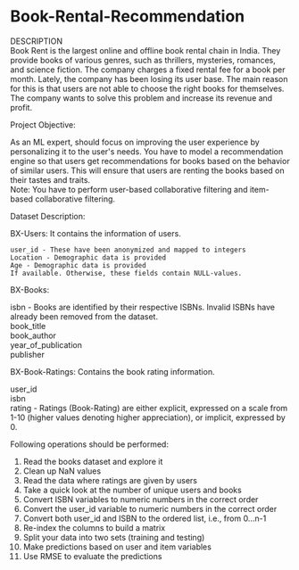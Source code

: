 # Book-Rental-Recommendation
DESCRIPTION  
Book Rent is the largest online and offline book rental chain in India. They provide books of various genres, such as thrillers, mysteries, romances, and science fiction. The company charges a fixed rental fee for a book per month. Lately, the company has been losing its user base. The main reason for this is that users are not able to choose the right books for themselves. The company wants to solve this problem and increase its revenue and profit.  

Project Objective:  

As an ML expert, should focus on improving the user experience by personalizing it to the user's needs. You have to model a recommendation engine so that users get recommendations for books based on the behavior of similar users. This will ensure that users are renting the books based on their tastes and traits.  
Note: You have to perform user-based collaborative filtering and item-based collaborative filtering.  

Dataset Description:  

BX-Users: It contains the information of users.  

    user_id - These have been anonymized and mapped to integers   
    Location - Demographic data is provided   
    Age - Demographic data is provided  
    If available. Otherwise, these fields contain NULL-values.   

BX-Books:   

   isbn - Books are identified by their respective ISBNs. Invalid ISBNs have already been removed from the dataset.  
   book_title  
   book_author  
   year_of_publication   
   publisher   

BX-Book-Ratings: Contains the book rating information.   

   user_id  
   isbn   
   rating - Ratings (Book-Rating) are either explicit, expressed on a scale from 1-10 (higher values denoting higher appreciation), or implicit, expressed by 0.   

Following operations should be performed:     

1) Read the books dataset and explore it   
2) Clean up NaN values  
3) Read the data where ratings are given by users   
4) Take a quick look at the number of unique users and books   
5) Convert ISBN variables to numeric numbers in the correct order   
6) Convert the user_id variable to numeric numbers in the correct order   
7) Convert both user_id and ISBN to the ordered list, i.e., from 0...n-1   
8) Re-index the columns to build a matrix   
9) Split your data into two sets (training and testing)   
10) Make predictions based on user and item variables   
11) Use RMSE to evaluate the predictions   
